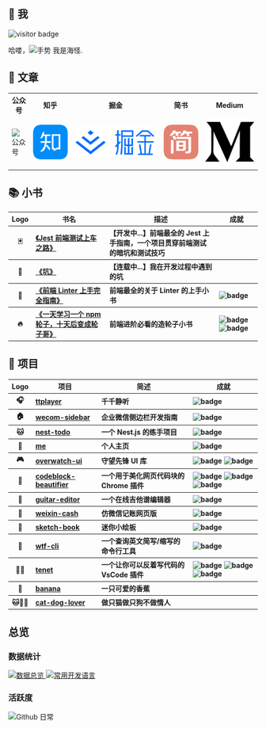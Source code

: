 <h2>🤩 我</h2>
<img src="https://visitor-badge.glitch.me/badge?page_id=page.id" alt="visitor badge"/>
<p>哈喽，<img src="https://media.giphy.com/media/hvRJCLFzcasrR4ia7z/giphy.gif" width="25px" alt="手势"> 我是海怪.</p>
<h2>📖 文章</h2>
<table>
<tr>
<th>公众号</th>
<th>知乎</th>
<th>掘金</th>
<th>简书</th>
<th>Medium</th>
</tr>
<tr>
<td><img src="images/gongzhonghao.gif" alt="公众号"></td>
<td>
<a href="https://www.zhihu.com/people/haixiangyan">
<img src="./images/zhihu.png" alt="知乎">
</a>
</td>
<td>
<a href="https://juejin.cn/user/272334614432887">
<img src="./images/juejin.png" alt="掘金">
</a>
</td>
<td>
<a href="https://www.jianshu.com/u/0340be4082b5">
<img src="./images/jianshu.png" alt="简书">
</a>
</td>
<td>
<a href="https://medium.com/@haixiang6123">
<img src="./images/medium.png" alt="Medium">
</a>
</td>
</tr>
</table>
<h2>📚 小书</h2>
<table>
<thead align="center">
<tr>
<th>Logo</th>
<th>书名</th>
<th>描述</th>
<th>成就</th>
</tr>
</thead>
<tbody align="left">
<tr>
<th align="center">🃏</th>
<th>
<a href="https://github.com/haixiangyan/jest-starter" target="_blank">《Jest 前端测试上车之路》</a>
</th>
<th>【开发中...】前端最全的 Jest 上手指南，一个项目贯穿前端测试的暗坑和测试技巧 </th>
<th>
</th>
</tr>
<tr>
<th align="center">🐛</th>
<th>
<a href="https://github.com/haixiangyan/keng" target="_blank">《坑》</a>
</th>
<th>【连载中...】我在开发过程中遇到的坑</th>
<th>
</th>
</tr>
<tr>
<th align="center">👮</th>
<th>
<a href="https://github.yanhaixiang.com/linter-guide/" target="_blank">《前端 Linter 上手完全指南》</a>
</th>
<th>前端最全的关于 Linter 的上手小书</th>
<th>
<img src="https://img.shields.io/github/stars/haixiangyan/linter-guide?style=flat-square)" alt="badge">
</th>
</tr>
<tr>
<th align="center">🔥</th>
<th>
<a href="https://github.com/haixiangyan/one-day-one-npm-lib" target="_blank">《一天学习一个 npm 轮子，十天后变成轮子哥》</a>
</th>
<th>前端进阶必看的造轮子小书</th>
<th>
<img src="https://img.shields.io/github/stars/Haixiang6123/one-day-one-npm-lib?style=flat-square" alt="badge">
<img src="https://img.shields.io/github/forks/haixiangyan/one-day-one-npm-lib?style=flat-square" alt="badge">
</th>
</tr>
</tbody>
</table>
<h2>💼 项目</h2>
<table>
<thead align="center">
<tr>
<th>Logo</th>
<th>项目</th>
<th>简述</th>
<th>成就</th>
</tr>
</thead>
<tbody align="left">
<tr>
<th align="center">🎧</th>
<th>
<a href="https://github.yanhaixiang.com/ttplayer/">
ttplayer
</a>
</th>
<th>千千静听</th>
<th>
<img src="https://img.shields.io/github/stars/haixiangyan/ttplayer?style=flat-square" alt="badge">
</th>
</tr>
<tr>
<th align="center">🏠</th>
<th>
<a href="https://wecom-sidebar.github.io/">
wecom-sidebar
</a>
</th>
<th>企业微信侧边栏开发指南</th>
<th>
<img src="https://img.shields.io/github/stars/wecom-sidebar?style=flat-square" alt="badge">
</th>
</tr>
<tr>
<th align="center">🐱</th>
<th>
<a href="https://github.com/haixiangyan/nest-todo">
nest-todo
</a>
</th>
<th>一个 Nest.js 的练手项目</th>
<th>
<img src="https://img.shields.io/github/stars/haixiangyan/nest-todo?style=flat-square" alt="badge">
</th>
</tr>
<tr>
<th align="center">👦</th>
<th>
<a href="https://github.com/haixiangyan/me">
me
</a>
</th>
<th>个人主页</th>
<th>
<img src="https://img.shields.io/github/stars/haixiangyan/me?style=flat-square" alt="badge">
</th>
</tr>
<tr>
<th align="center">🎮</th>
<th>
<a href="https://github.yanhaixiang.com/overwatch-ui-doc/#/">
overwatch-ui
</a>
</th>
<th>守望先锋 UI 库</th>
<th>
<img src="https://img.shields.io/github/stars/haixiangyan/overwatch-ui?style=flat-square" alt="badge">
<img src="https://img.shields.io/npm/dm/overwatch-ui?style=flat-square" alt="badge">
</th>
</tr>
<tr>
<th align="center">💅</th>
<th>
<a href="https://chrome.google.com/webstore/detail/code-block-beautifier/gpcjjddhdnilcbddlonlfgdbejfboonn">
codeblock-beautifier
</a>
</th>
<th>一个用于美化网页代码块的 Chrome 插件</th>
<th>
<img src="https://img.shields.io/github/stars/Haixiang6123/codeblock-beautifier?style=flat-square" alt="badge">
<img src="https://img.shields.io/github/stars/haixiangyan/codeblock-beautifier?style=flat-square" alt="badge">
<img src="https://img.shields.io/chrome-web-store/stars/gpcjjddhdnilcbddlonlfgdbejfboonn?style=flat-square" alt="badge">
</th>
</tr>
<tr>
<th align="center">🎸</th>
<th>
<a href="https://github.yanhaixiang.com/guitar-editor/#/">
guitar-editor
</a>
</th>
<th>一个在线吉他谱编辑器</th>
<th>
<img src="https://img.shields.io/github/stars/haixiangyan/guitar-editor?style=flat-square" alt="badge">
</th>
</tr>
<tr>
<th align="center">🧾</th>
<th>
<a href="https://github.yanhaixiang.com/weixin-cash/">
weixin-cash
</a>
</th>
<th>仿微信记账网页版</th>
<th>
<img src="https://img.shields.io/github/stars/haixiangyan/weixin-cash?style=flat-square" alt="badge">
</th>
</tr>
<tr>
<th align="center">🎨</th>
<th>
<a href="https://github.yanhaixiang.com/sketch-book/">
sketch-book
</a>
</th>
<th>迷你小绘板</th>
<th>
<img src="https://img.shields.io/github/stars/haixiangyan/sketch-book?style=flat-square" alt="badge">
</th>
</tr>
<tr>
<th align="center">🖕</th>
<th>
<a href="https://github.yanhaixiang.com/wtf-cli">
wtf-cli
</a>
</th>
<th>一个查询英文简写/缩写的命令行工具</th>
<th>
<img src="https://img.shields.io/github/stars/haixiangyan/wtf-cli?style=flat-square" alt="badge">
</th>
</tr>
<tr>
<th align="center">🧔🏿</th>
<th>
<a href="https://marketplace.visualstudio.com/items?itemName=HaixiangYan.tenet">
tenet
</a>
</th>
<th>一个让你可以反着写代码的 VsCode 插件</th>
<th>
<img src="https://img.shields.io/github/stars/haixiangyan/tenet?style=flat-square" alt="badge">
<img src="https://img.shields.io/visual-studio-marketplace/i/HaixiangYan.tenet?style=flat-square" alt="badge">
<img src="https://img.shields.io/visual-studio-marketplace/stars/HaixiangYan.tenet" alt="badge">
</th>
</tr>
<tr>
<th align="center">🍌</th>
<th>
<a href="https://github.yanhaixiang.com/banana/">
banana
</a>
</th>
<th>一只可爱的香蕉</th>
<th>
</th>
</tr>
<tr>
<th align="center">🐱🐶👩</th>
<th>
<a href="https://github.yanhaixiang.com/cat-dog-lover/">
cat-dog-lover
</a>
</th>
<th>做只猫做只狗不做情人</th>
<th>
</th>
</tr>
</tbody>
</table>
<h2>总览</h2>
<h3>数据统计</h3>
<a href="https://github.com/haixiangyan">
<img alt="数据总览" src="https://denvercoder1-github-readme-stats.vercel.app/api/?username=haixiangyan&show_icons=true&count_private=true&theme=react&hide_border=true&bg_color=1F222E&title_color=F85D7F&icon_color=F8D866" height="192px"/>
</a>
<a href="https://github.com/haixiangyan">
<img alt="常用开发语言" src="https://github-readme-stats.vercel.app/api/top-langs/?username=haixiangyan&langs_count=8&layout=compact&theme=react&hide_border=true&bg_color=1F222E&title_color=F85D7F&icon_color=F8D866&hide=Jupyter%20Notebook" height="192px"/>
</a>
<br>
<h3>活跃度</h3>
<img alt="Github 日常" src="https://denvercoder1-activity-graph.herokuapp.com/graph/?username=haixiangyan&bg_color=1F222E&color=F8D866&line=F85D7F&point=FFFFFF&hide_border=true"  />
